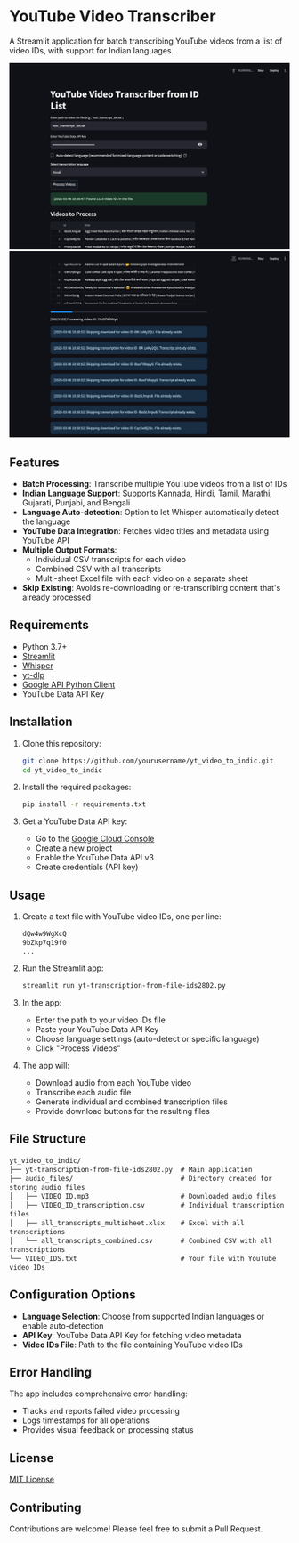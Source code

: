 # YouTube Video Transcriber

A Streamlit application for batch transcribing YouTube videos from a list of video IDs, with support for Indian languages.

![Streamlit App Screenshot-2](Trnascribe-2.jpg)
![Streamlit App Screenshot](./Transcribe-whole-Channel-1.jpg)

## Features

- **Batch Processing**: Transcribe multiple YouTube videos from a list of IDs
- **Indian Language Support**: Supports Kannada, Hindi, Tamil, Marathi, Gujarati, Punjabi, and Bengali
- **Language Auto-detection**: Option to let Whisper automatically detect the language
- **YouTube Data Integration**: Fetches video titles and metadata using YouTube API
- **Multiple Output Formats**: 
  - Individual CSV transcripts for each video
  - Combined CSV with all transcripts
  - Multi-sheet Excel file with each video on a separate sheet
- **Skip Existing**: Avoids re-downloading or re-transcribing content that's already processed

## Requirements

- Python 3.7+
- [Streamlit](https://streamlit.io/)
- [Whisper](https://github.com/openai/whisper)
- [yt-dlp](https://github.com/yt-dlp/yt-dlp)
- [Google API Python Client](https://github.com/googleapis/google-api-python-client)
- YouTube Data API Key

## Installation

1. Clone this repository:
   ```bash
   git clone https://github.com/yourusername/yt_video_to_indic.git
   cd yt_video_to_indic
   ```

2. Install the required packages:
   ```bash
   pip install -r requirements.txt
   ```

3. Get a YouTube Data API key:
   - Go to the [Google Cloud Console](https://console.cloud.google.com/)
   - Create a new project
   - Enable the YouTube Data API v3
   - Create credentials (API key)

## Usage

1. Create a text file with YouTube video IDs, one per line:
   ```
   dQw4w9WgXcQ
   9bZkp7q19f0
   ...
   ```

2. Run the Streamlit app:
   ```bash
   streamlit run yt-transcription-from-file-ids2802.py
   ```

3. In the app:
   - Enter the path to your video IDs file
   - Paste your YouTube Data API Key
   - Choose language settings (auto-detect or specific language)
   - Click "Process Videos"

4. The app will:
   - Download audio from each YouTube video
   - Transcribe each audio file
   - Generate individual and combined transcription files
   - Provide download buttons for the resulting files

## File Structure

```
yt_video_to_indic/
├── yt-transcription-from-file-ids2802.py  # Main application
├── audio_files/                           # Directory created for storing audio files
│   ├── VIDEO_ID.mp3                       # Downloaded audio files
│   ├── VIDEO_ID_transcription.csv         # Individual transcription files
│   ├── all_transcripts_multisheet.xlsx    # Excel with all transcriptions
│   └── all_transcripts_combined.csv       # Combined CSV with all transcriptions
└── VIDEO_IDS.txt                          # Your file with YouTube video IDs
```

## Configuration Options

- **Language Selection**: Choose from supported Indian languages or enable auto-detection
- **API Key**: YouTube Data API Key for fetching video metadata
- **Video IDs File**: Path to the file containing YouTube video IDs

## Error Handling

The app includes comprehensive error handling:
- Tracks and reports failed video processing
- Logs timestamps for all operations
- Provides visual feedback on processing status

## License

[MIT License](LICENSE)

## Contributing

Contributions are welcome! Please feel free to submit a Pull Request.
